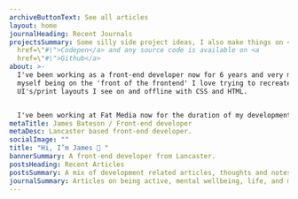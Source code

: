```yaml
---
archiveButtonText: See all articles
layout: home
journalHeading: Recent Journals
projectsSummary: Some silly side project ideas, I also make things on <a
  href=\"#\">Codepen</a> and any source code is available on <a
  href=\"#\">Github</a>
about: >-
  I've been working as a front-end developer now for 6 years and very much see
  myself being on the 'front of the frontend' I love trying to recreate
  UI's/print layouts I see on and offline with CSS and HTML.


  I've been working at Fat Media now for the duration of my development career and live and work in Lancaster.
metaTitle: James Bateson / Front-end developer
metaDesc: Lancaster based front-end developer.
socialImage: ""
title: "Hi, I’m James 👋 "
bannerSummary: A front-end developer from Lancaster.
postsHeading: Recent Articles
postsSummary: A mix of development related articles, thoughts and notes.
journalSummary: Articles on being active, mental wellbeing, life, and more.
---
```

